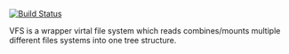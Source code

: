[![Build Status](https://travis-ci.org/KnisterPeter/VFS.png)](https://travis-ci.org/KnisterPeter/VFS)

VFS is a wrapper virtal file system which reads combines/mounts multiple different files systems into one tree structure.

